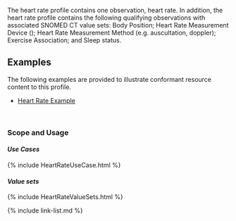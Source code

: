 ﻿The heart rate profile contains one observation, heart rate. In addition, the heart rate profile contains the following qualifying observations with associated SNOMED CT value sets: Body Position; Heart Rate Measurement Device (); Heart Rate Measurement Method (e.g. auscultation, doppler); Exercise Association; and Sleep status.

## Examples ##

The following examples are provided to illustrate conformant resource content to this profile.

- [Heart Rate Example](Observation-heartRate-example.html)

<br>

### Scope and Usage
#### ***Use Cases***

{% include HeartRateUseCase.html %}

#### ***Value sets***

{% include HeartRateValueSets.html %}

{% include link-list.md %}